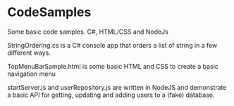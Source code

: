 # CodeSamples
Some basic code samples. C#, HTML/CSS and NodeJs

StringOrdering.cs is a C# console app that orders a list of string in a few different ways.

TopMenuBarSample.html is some basic HTML and CSS to create a basic navigation menu

startServer.js and userRepository.js are written in NodeJS and demonstrate a basic API for getting, updating and adding users to a (fake) database.
